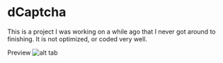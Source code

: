 # dCaptcha

This is a project I was working on a while ago that I never got around to finishing. It is not optimized, or coded very well.

Preview
![alt tab](http://i.imgur.com/M3FoGY9.gif)
